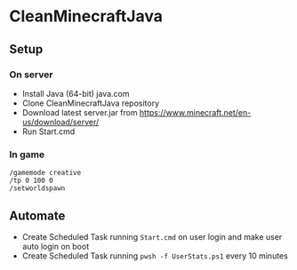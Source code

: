 # CleanMinecraftJava

## Setup

### On server

- Install Java (64-bit) java.com
- Clone CleanMinecraftJava repository
- Download latest server.jar from https://www.minecraft.net/en-us/download/server/
- Run Start.cmd

### In game

```minecraft
/gamemode creative
/tp 0 100 0
/setworldspawn
```

## Automate

- Create Scheduled Task running `Start.cmd` on user login and make user auto login on boot
- Create Scheduled Task running `pwsh -f UserStats.ps1` every 10 minutes
